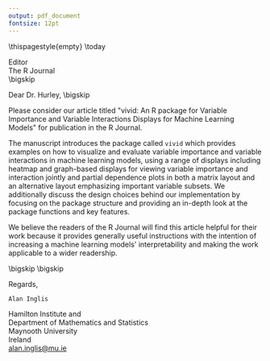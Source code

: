 ```yaml
---
output: pdf_document
fontsize: 12pt
---
```


\thispagestyle{empty}
\today

Editor   
The R Journal  
\bigskip

Dear Dr. Hurley,
\bigskip

Please consider our article titled "vivid: An R package for Variable Importance and Variable Interactions Displays for Machine Learning Models" for publication in the R Journal.

The manuscript introduces the package called `vivid` which provides examples on how to visualize and evaluate variable importance and variable interactions in machine learning models, using a range of displays including heatmap and graph-based displays for viewing variable importance and interaction jointly and partial dependence plots in both a matrix layout and an alternative layout emphasizing important variable subsets. We additionally discuss the design choices behind our implementation by focusing on the package structure and providing an in-depth look at the package functions and key features.


We believe the readers of the R Journal will find this article helpful for their work because it provides generally useful instructions with the intention of increasing a machine learning models' interpretability and making the work applicable to a wider readership.

\bigskip
\bigskip

Regards,
    
    Alan Inglis
    
    
Hamilton Institute and  
Department of Mathematics and Statistics  
Maynooth University  
Ireland  
alan.inglis@mu.ie

